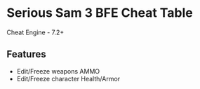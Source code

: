 # Serious Sam 3 BFE Cheat Table

Cheat Engine - 7.2+

## Features
* Edit/Freeze weapons AMMO
* Edit/Freeze character Health/Armor
